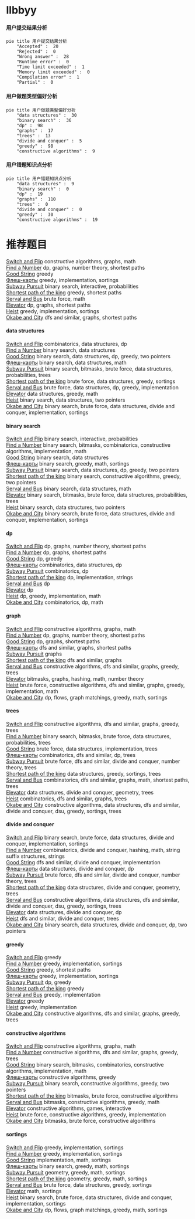 # llbbyy
<!-- tabs:start -->
#### **用户提交结果分析**

```mermaid
pie title 用户提交结果分析
    "Accepted" :  20
    "Rejected" :  0
    "Wrong answer" :  28
    "Runtime error" :  0
    "Time limit exceeded" :  1
    "Memory limit exceeded" :  0
    "Compilation error" :  1
    "Partial" :  0
```
#### **用户做题类型偏好分析**

```mermaid
pie title 用户做题类型偏好分析
    "data structures" :  30
    "binary search" :  36
    "dp" :  98
    "graphs" :  17
    "trees" :  13
    "divide and conquer" :  5
    "greedy" :  98
    "constructive algorithms" :  9
```
#### **用户错题知识点分析**

```mermaid
pie title 用户错题知识点分析
    "data structures" :  9
    "binary search" :  0
    "dp" :  19
    "graphs" :  110
    "trees" :  0
    "divide and conquer" :  0
    "greedy" :  30
    "constructive algorithms" :  19
```
<!-- tabs:end -->
# 推荐题目
[Switch and Flip](http://codeforces.com/problemset/problem/1491/G)		constructive algorithms,
                        graphs,
                        math		  
[Find a Number](http://codeforces.com/problemset/problem/1070/A)		dp,
                        graphs,
                        number theory,
                        shortest paths		  
[Good String](http://codeforces.com/problemset/problem/1165/C)		greedy		  
[Флеш-карты](http://codeforces.com/problemset/problem/609/A)		greedy,
                        implementation,
                        sortings		  
[Subway Pursuit](http://codeforces.com/problemset/problem/1039/B)		binary search,
                        interactive,
                        probabilities		  
[Shortest path of the king](http://codeforces.com/problemset/problem/3/A)		greedy,
                        shortest paths		  
[Serval and Bus](http://codeforces.com/problemset/problem/1153/A)		brute force,
                        math		  
[Elevator](http://codeforces.com/problemset/problem/983/C)		dp,
                        graphs,
                        shortest paths		  
[Heist](http://codeforces.com/problemset/problem/1041/A)		greedy,
                        implementation,
                        sortings		  
[Okabe and City](http://codeforces.com/problemset/problem/821/D)		dfs and similar,
                        graphs,
                        shortest paths		  
<!-- tabs:start -->
#### **data structures**
[Switch and Flip](http://codeforces.com/problemset/problem/1383/E)		combinatorics,
                        data structures,
                        dp		  
[Find a Number](http://codeforces.com/problemset/problem/813/E)		binary search,
                        data structures		  
[Good String](http://codeforces.com/problemset/problem/1492/C)		binary search,
                        data structures,
                        dp,
                        greedy,
                        two pointers		  
[Флеш-карты](http://codeforces.com/problemset/problem/1490/G)		binary search,
                        data structures,
                        math		  
[Subway Pursuit](http://codeforces.com/problemset/problem/1479/D)		binary search,
                        bitmasks,
                        brute force,
                        data structures,
                        probabilities,
                        trees		  
[Shortest path of the king](http://codeforces.com/problemset/problem/1497/A)		brute force,
                        data structures,
                        greedy,
                        sortings		  
[Serval and Bus](http://codeforces.com/problemset/problem/1491/C)		brute force,
                        data structures,
                        dp,
                        greedy,
                        implementation		  
[Elevator](http://codeforces.com/problemset/problem/1492/B)		data structures,
                        greedy,
                        math		  
[Heist](http://codeforces.com/problemset/problem/1436/E)		binary search,
                        data structures,
                        two pointers		  
[Okabe and City](http://codeforces.com/problemset/problem/1461/D)		binary search,
                        brute force,
                        data structures,
                        divide and conquer,
                        implementation,
                        sortings		  
#### **binary search**
[Switch and Flip](http://codeforces.com/problemset/problem/1039/B)		binary search,
                        interactive,
                        probabilities		  
[Find a Number](http://codeforces.com/problemset/problem/1508/B)		binary search,
                        bitmasks,
                        combinatorics,
                        constructive algorithms,
                        implementation,
                        math		  
[Good String](http://codeforces.com/problemset/problem/813/E)		binary search,
                        data structures		  
[Флеш-карты](http://codeforces.com/problemset/problem/1452/B)		binary search,
                        greedy,
                        math,
                        sortings		  
[Subway Pursuit](http://codeforces.com/problemset/problem/1492/C)		binary search,
                        data structures,
                        dp,
                        greedy,
                        two pointers		  
[Shortest path of the king](http://codeforces.com/problemset/problem/1463/D)		binary search,
                        constructive algorithms,
                        greedy,
                        two pointers		  
[Serval and Bus](http://codeforces.com/problemset/problem/1490/G)		binary search,
                        data structures,
                        math		  
[Elevator](http://codeforces.com/problemset/problem/1479/D)		binary search,
                        bitmasks,
                        brute force,
                        data structures,
                        probabilities,
                        trees		  
[Heist](http://codeforces.com/problemset/problem/1436/E)		binary search,
                        data structures,
                        two pointers		  
[Okabe and City](http://codeforces.com/problemset/problem/1461/D)		binary search,
                        brute force,
                        data structures,
                        divide and conquer,
                        implementation,
                        sortings		  
#### **dp**
[Switch and Flip](http://codeforces.com/problemset/problem/1070/A)		dp,
                        graphs,
                        number theory,
                        shortest paths		  
[Find a Number](http://codeforces.com/problemset/problem/983/C)		dp,
                        graphs,
                        shortest paths		  
[Good String](http://codeforces.com/problemset/problem/294/B)		dp,
                        greedy		  
[Флеш-карты](http://codeforces.com/problemset/problem/1383/E)		combinatorics,
                        data structures,
                        dp		  
[Subway Pursuit](http://codeforces.com/problemset/problem/382/E)		combinatorics,
                        dp		  
[Shortest path of the king](http://codeforces.com/problemset/problem/666/A)		dp,
                        implementation,
                        strings		  
[Serval and Bus](http://codeforces.com/problemset/problem/1433/F)		dp		  
[Elevator](http://codeforces.com/problemset/problem/1245/C)		dp		  
[Heist](http://codeforces.com/problemset/problem/917/A)		dp,
                        greedy,
                        implementation,
                        math		  
[Okabe and City](http://codeforces.com/problemset/problem/1239/A)		combinatorics,
                        dp,
                        math		  
#### **graph**
[Switch and Flip](http://codeforces.com/problemset/problem/1491/G)		constructive algorithms,
                        graphs,
                        math		  
[Find a Number](http://codeforces.com/problemset/problem/1070/A)		dp,
                        graphs,
                        number theory,
                        shortest paths		  
[Good String](http://codeforces.com/problemset/problem/983/C)		dp,
                        graphs,
                        shortest paths		  
[Флеш-карты](http://codeforces.com/problemset/problem/821/D)		dfs and similar,
                        graphs,
                        shortest paths		  
[Subway Pursuit](https://codeforces.com/contest/1162/problem/C)		graphs		  
[Shortest path of the king](http://codeforces.com/problemset/problem/813/C)		dfs and similar,
                        graphs		  
[Serval and Bus](http://codeforces.com/problemset/problem/911/F)		constructive algorithms,
                        dfs and similar,
                        graphs,
                        greedy,
                        trees		  
[Elevator](http://codeforces.com/problemset/problem/1470/B)		bitmasks,
                        graphs,
                        hashing,
                        math,
                        number theory		  
[Heist](http://codeforces.com/problemset/problem/1487/C)		brute force,
                        constructive algorithms,
                        dfs and similar,
                        graphs,
                        greedy,
                        implementation,
                        math		  
[Okabe and City](http://codeforces.com/problemset/problem/1437/C)		dp,
                        flows,
                        graph matchings,
                        greedy,
                        math,
                        sortings		  
#### **trees**
[Switch and Flip](http://codeforces.com/problemset/problem/911/F)		constructive algorithms,
                        dfs and similar,
                        graphs,
                        greedy,
                        trees		  
[Find a Number](http://codeforces.com/problemset/problem/1479/D)		binary search,
                        bitmasks,
                        brute force,
                        data structures,
                        probabilities,
                        trees		  
[Good String](http://codeforces.com/problemset/problem/1511/C)		brute force,
                        data structures,
                        implementation,
                        trees		  
[Флеш-карты](http://codeforces.com/problemset/problem/1499/F)		combinatorics,
                        dfs and similar,
                        dp,
                        trees		  
[Subway Pursuit](http://codeforces.com/problemset/problem/1491/E)		brute force,
                        dfs and similar,
                        divide and conquer,
                        number theory,
                        trees		  
[Shortest path of the king](http://codeforces.com/problemset/problem/1466/D)		data structures,
                        greedy,
                        sortings,
                        trees		  
[Serval and Bus](http://codeforces.com/problemset/problem/1495/D)		combinatorics,
                        dfs and similar,
                        graphs,
                        math,
                        shortest paths,
                        trees		  
[Elevator](http://codeforces.com/problemset/problem/1303/G)		data structures,
                        divide and conquer,
                        geometry,
                        trees		  
[Heist](http://codeforces.com/problemset/problem/1454/E)		combinatorics,
                        dfs and similar,
                        graphs,
                        trees		  
[Okabe and City](http://codeforces.com/problemset/problem/1494/D)		constructive algorithms,
                        data structures,
                        dfs and similar,
                        divide and conquer,
                        dsu,
                        greedy,
                        sortings,
                        trees		  
#### **divide and conquer**
[Switch and Flip](http://codeforces.com/problemset/problem/1461/D)		binary search,
                        brute force,
                        data structures,
                        divide and conquer,
                        implementation,
                        sortings		  
[Find a Number](http://codeforces.com/problemset/problem/1466/G)		combinatorics,
                        divide and conquer,
                        hashing,
                        math,
                        string suffix structures,
                        strings		  
[Good String](http://codeforces.com/problemset/problem/1490/D)		dfs and similar,
                        divide and conquer,
                        implementation		  
[Флеш-карты](https://codeforces.com/contest/1483/problem/C)		data structures,
                        divide and conquer,
                        dp		  
[Subway Pursuit](http://codeforces.com/problemset/problem/1491/E)		brute force,
                        dfs and similar,
                        divide and conquer,
                        number theory,
                        trees		  
[Shortest path of the king](http://codeforces.com/problemset/problem/1303/G)		data structures,
                        divide and conquer,
                        geometry,
                        trees		  
[Serval and Bus](http://codeforces.com/problemset/problem/1494/D)		constructive algorithms,
                        data structures,
                        dfs and similar,
                        divide and conquer,
                        dsu,
                        greedy,
                        sortings,
                        trees		  
[Elevator](http://codeforces.com/problemset/problem/1482/E)		data structures,
                        divide and conquer,
                        dp		  
[Heist](http://codeforces.com/problemset/problem/566/C)		dfs and similar,
                        divide and conquer,
                        trees		  
[Okabe and City](http://codeforces.com/problemset/problem/1428/F)		binary search,
                        data structures,
                        divide and conquer,
                        dp,
                        two pointers		  
#### **greedy**
[Switch and Flip](http://codeforces.com/problemset/problem/1165/C)		greedy		  
[Find a Number](http://codeforces.com/problemset/problem/609/A)		greedy,
                        implementation,
                        sortings		  
[Good String](http://codeforces.com/problemset/problem/3/A)		greedy,
                        shortest paths		  
[Флеш-карты](http://codeforces.com/problemset/problem/1041/A)		greedy,
                        implementation,
                        sortings		  
[Subway Pursuit](http://codeforces.com/problemset/problem/294/B)		dp,
                        greedy		  
[Shortest path of the king](https://codeforces.com/contest/854/problem/C)		greedy		  
[Serval and Bus](http://codeforces.com/problemset/problem/701/A)		greedy,
                        implementation		  
[Elevator](http://codeforces.com/problemset/problem/1077/B)		greedy		  
[Heist](http://codeforces.com/problemset/problem/902/A)		greedy,
                        implementation		  
[Okabe and City](http://codeforces.com/problemset/problem/911/F)		constructive algorithms,
                        dfs and similar,
                        graphs,
                        greedy,
                        trees		  
#### **constructive algorithms**
[Switch and Flip](http://codeforces.com/problemset/problem/1491/G)		constructive algorithms,
                        graphs,
                        math		  
[Find a Number](http://codeforces.com/problemset/problem/911/F)		constructive algorithms,
                        dfs and similar,
                        graphs,
                        greedy,
                        trees		  
[Good String](http://codeforces.com/problemset/problem/1508/B)		binary search,
                        bitmasks,
                        combinatorics,
                        constructive algorithms,
                        implementation,
                        math		  
[Флеш-карты](http://codeforces.com/problemset/problem/1493/A)		constructive algorithms,
                        greedy		  
[Subway Pursuit](http://codeforces.com/problemset/problem/1463/D)		binary search,
                        constructive algorithms,
                        greedy,
                        two pointers		  
[Shortest path of the king](https://codeforces.com/contest/1456/problem/B)		bitmasks,
                        brute force,
                        constructive algorithms		  
[Serval and Bus](http://codeforces.com/problemset/problem/1492/D)		bitmasks,
                        constructive algorithms,
                        greedy,
                        math		  
[Elevator](https://codeforces.com/contest/1504/problem/D)		constructive algorithms,
                        games,
                        interactive		  
[Heist](https://codeforces.com/contest/1483/problem/A)		brute force,
                        constructive algorithms,
                        greedy,
                        implementation		  
[Okabe and City](https://codeforces.com/contest/1457/problem/D)		bitmasks,
                        brute force,
                        constructive algorithms		  
#### **sortings**
[Switch and Flip](http://codeforces.com/problemset/problem/609/A)		greedy,
                        implementation,
                        sortings		  
[Find a Number](http://codeforces.com/problemset/problem/1041/A)		greedy,
                        implementation,
                        sortings		  
[Good String](http://codeforces.com/problemset/problem/581/C)		implementation,
                        math,
                        sortings		  
[Флеш-карты](http://codeforces.com/problemset/problem/1452/B)		binary search,
                        greedy,
                        math,
                        sortings		  
[Subway Pursuit](https://codeforces.com/contest/1496/problem/C)		geometry,
                        greedy,
                        math,
                        sortings		  
[Shortest path of the king](http://codeforces.com/problemset/problem/1495/A)		geometry,
                        greedy,
                        math,
                        sortings		  
[Serval and Bus](http://codeforces.com/problemset/problem/1497/A)		brute force,
                        data structures,
                        greedy,
                        sortings		  
[Elevator](http://codeforces.com/problemset/problem/1427/A)		math,
                        sortings		  
[Heist](http://codeforces.com/problemset/problem/1461/D)		binary search,
                        brute force,
                        data structures,
                        divide and conquer,
                        implementation,
                        sortings		  
[Okabe and City](http://codeforces.com/problemset/problem/1437/C)		dp,
                        flows,
                        graph matchings,
                        greedy,
                        math,
                        sortings		  
<!-- tabs:end -->
